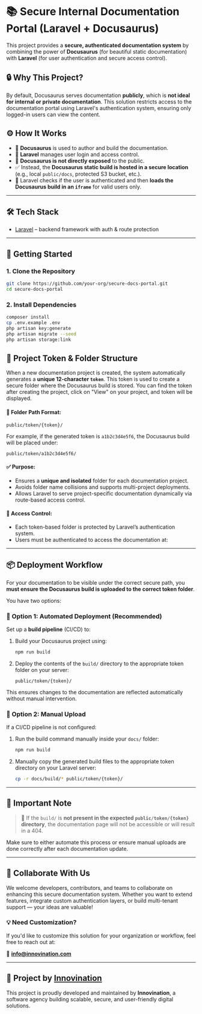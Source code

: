 # 📚 Secure Internal Documentation Portal (Laravel + Docusaurus)

This project provides a **secure, authenticated documentation system** by combining the power of **Docusaurus** (for beautiful static documentation) with **Laravel** (for user authentication and secure access control).

## 🔒 Why This Project?

By default, Docusaurus serves documentation **publicly**, which is **not ideal for internal or private documentation**. This solution restricts access to the documentation portal using Laravel's authentication system, ensuring only logged-in users can view the content.

## ⚙️ How It Works

- 📘 **Docusaurus** is used to author and build the documentation.
- 🔐 **Laravel** manages user login and access control.
- 🚫 **Docusaurus is not directly exposed** to the public.
- ✅ Instead, the **Docusaurus static build is hosted in a secure location** (e.g., local `public/docs`, protected S3 bucket, etc.).
- 🔄 Laravel checks if the user is authenticated and then **loads the Docusaurus build in an `iframe`** for valid users only.

---

## 🛠️ Tech Stack

- [Laravel](https://laravel.com) – backend framework with auth & route protection

---

## 🚀 Getting Started

### 1. Clone the Repository
```bash
git clone https://github.com/your-org/secure-docs-portal.git
cd secure-docs-portal
```

### 2. Install Dependencies
```bash
composer install
cp .env.example .env
php artisan key:generate
php artisan migrate --seed
php artisan storage:link
```



## 📁 Project Token & Folder Structure

When a new documentation project is created, the system automatically generates a **unique 12-character `token`**. This token is used to create a secure folder where the Docusaurus build is stored. You can find the token after creating the project, click on "View" on your project, and token will be displayed.

#### 📌 Folder Path Format:

```
public/token/{token}/
```

For example, if the generated token is `a1b2c3d4e5f6`, the Docusaurus build will be placed under:

```
public/token/a1b2c3d4e5f6/
```

#### ✅ Purpose:

* Ensures a **unique and isolated** folder for each documentation project.
* Avoids folder name collisions and supports multi-project deployments.
* Allows Laravel to serve project-specific documentation dynamically via route-based access control.

#### 🔐 Access Control:

* Each token-based folder is protected by Laravel’s authentication system.
* Users must be authenticated to access the documentation at:


---

## 📦 Deployment Workflow

For your documentation to be visible under the correct secure path, you **must ensure the Docusaurus build is uploaded to the correct token folder**.

You have two options:

### 🔁 Option 1: Automated Deployment (Recommended)

Set up a **build pipeline** (CI/CD) to:

1. Build your Docusaurus project using:

   ```bash
   npm run build
   ```
2. Deploy the contents of the `build/` directory to the appropriate token folder on your server:

   ```
   public/token/{token}/
   ```

This ensures changes to the documentation are reflected automatically without manual intervention.

### 🧷 Option 2: Manual Upload

If a CI/CD pipeline is not configured:

1. Run the build command manually inside your `docs/` folder:

   ```bash
   npm run build
   ```
2. Manually copy the generated build files to the appropriate token directory on your Laravel server:

   ```bash
   cp -r docs/build/* public/token/{token}/
   ```

---

## 🔔 Important Note

> 🚨 If the `build/` is **not present in the expected `public/token/{token}` directory**, the documentation page will not be accessible or will result in a 404.

Make sure to either automate this process or ensure manual uploads are done correctly after each documentation update.

---


## 🤝 Collaborate With Us

We welcome developers, contributors, and teams to collaborate on enhancing this secure documentation system. Whether you want to extend features, integrate custom authentication layers, or build multi-tenant support — your ideas are valuable!

### 💡 Need Customization?

If you'd like to customize this solution for your organization or workflow, feel free to reach out at:

📧 **[info@innovination.com](mailto:info@innovination.com)**

---

## 🏢 Project by [Innovination](https://www.innovination.com)

This project is proudly developed and maintained by **Innovination**, a software agency building scalable, secure, and user-friendly digital solutions.